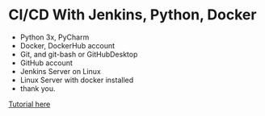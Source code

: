 # CI/CD With Jenkins, Python, Docker

- Python 3x, PyCharm
- Docker, DockerHub account
- Git, and git-bash or GitHubDesktop
- GitHub account
- Jenkins Server on Linux
- Linux Server with docker installed
- thank you.

[Tutorial here](https://youtu.be/jHkbtzemsGs)
